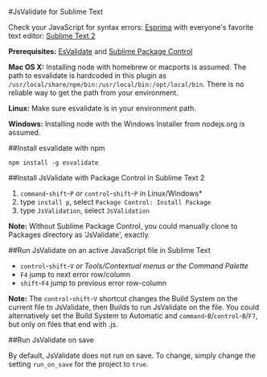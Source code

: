 #JsValidate for Sublime Text

Check your JavaScript for syntax errors: [Esprima](http://esprima.org/) with everyone's favorite text editor: [Sublime Text 2](http://www.sublimetext.com/2)

**Prerequisites:** [EsValidate](http://github.com/duereg/esvalidate) and [Sublime Package Control](http://wbond.net/sublime_packages/package_control/installation)

**Mac OS X:** Installing node with homebrew or macports is assumed. The path to esvalidate is hardcoded in this plugin as `/usr/local/share/npm/bin:/usr/local/bin:/opt/local/bin`. There is no reliable way to get the path from your environment.

**Linux:** Make sure esvalidate is in your environment path.

**Windows:** Installing node with the Windows Installer from nodejs.org is assumed.

##Install esvalidate with npm

    npm install -g esvalidate

##Install JsValidate with Package Control in Sublime Text 2

1. `command`-`shift`-`P` *or* `control`-`shift`-`P` in Linux/Windows*
2. type `install p`, select `Package Control: Install Package`
3. type `JsValidation`, select `JsValidation`

**Note:** Without Sublime Package Control, you could manually clone to Packages directory as 'JsValidate', exactly.

##Run JsValidate on an active JavaScript file in Sublime Text

- `control`-`shift`-`V` *or Tools/Contextual menus or the Command Palette*
- `F4` jump to next error row/column
- `shift`-`F4` jump to previous error row-column

**Note:** The `control`-`shift`-`V` shortcut changes the Build System on the current file to JsValidate, then Builds to run JsValidate on the file. You could alternatively set the Build System to Automatic and `command`-`B`/`control`-`B`/`F7`, but only on files that end with .js.

##Run JsValidate on save

By default, JsValidate does not run on save. To change, simply change the setting `run_on_save` for the project to `true`.
